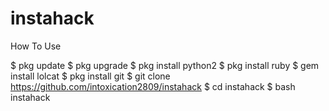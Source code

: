 # instahack

How To Use

$ pkg update
$ pkg upgrade
$ pkg install python2
$ pkg install ruby
$ gem install lolcat
$ pkg install git
$ git clone https://github.com/intoxication2809/instahack
$ cd instahack
$ bash instahack

